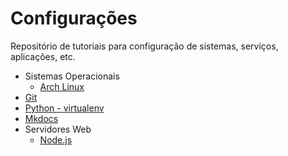 Configurações
=============

Repositório de tutoriais para configuração de sistemas, serviços, aplicações, etc.

- Sistemas Operacionais
    - [Arch Linux](mds/sistema-operacional/arch-linux.md)
- [Git](mds/git.md)
- [Python - virtualenv](mds/python-virtualenv.md)
- [Mkdocs](mds/mkdocs.md)
- Servidores Web
	- [Node.js](mds/servidores-web/nodejs.md)

